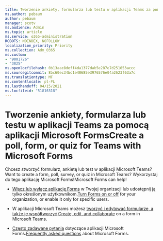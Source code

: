 ```yaml
---
title: Tworzenie ankiety, formularza lub testu w aplikacji Teams za pomocą aplikacji Microsoft Forms
ms.author: pebaum
author: pebaum
manager: scotv
ms.audience: Admin
ms.topic: article
ms.service: o365-administration
ROBOTS: NOINDEX, NOFOLLOW
localization_priority: Priority
ms.collection: Adm_O365
ms.custom:
- "9001726"
- "3825"
ms.openlocfilehash: 0b13aac8deff4da1377dab5e287e7d251053accc
ms.sourcegitcommit: 8bc60ec34bc1e40685e3976576e04a2623f63a7c
ms.translationtype: MT
ms.contentlocale: pl-PL
ms.lasthandoff: 04/15/2021
ms.locfileid: "51816318"
---
```

# <a name="create-a-poll-form-or-quiz-for-teams-with-microsoft-forms"></a><span data-ttu-id="89ca9-102">Tworzenie ankiety, formularza lub testu w aplikacji Teams za pomocą aplikacji Microsoft Forms</span><span class="sxs-lookup"><span data-stu-id="89ca9-102">Create a poll, form, or quiz for Teams with Microsoft Forms</span></span>

<span data-ttu-id="89ca9-103">Chcesz stworzyć formularz, ankietę lub test w aplikacji Microsoft Teams?</span><span class="sxs-lookup"><span data-stu-id="89ca9-103">Want to create a form, poll, survey, or quiz in Microsoft Teams?</span></span> <span data-ttu-id="89ca9-104">Wykorzystaj do tego aplikację Microsoft Forms!</span><span class="sxs-lookup"><span data-stu-id="89ca9-104">Microsoft Forms can help!</span></span>

 - <span data-ttu-id="89ca9-105">[Włącz lub wyłącz aplikację Forms](https://support.office.com/article/turn-off-or-turn-on-microsoft-forms-8dcbf3ab-f2d6-459a-b8be-8d9892132a43) w Twojej organizacji lub udostępnij ją tylko określonym użytkownikom.</span><span class="sxs-lookup"><span data-stu-id="89ca9-105">[Turn Forms on or off](https://support.office.com/article/turn-off-or-turn-on-microsoft-forms-8dcbf3ab-f2d6-459a-b8be-8d9892132a43) for your organization, or enable it only for specific users.</span></span>
 
 - <span data-ttu-id="89ca9-106">W aplikacji Microsoft Teams możesz [tworzyć i edytować formularze, a także je współtworzyć](https://support.office.com/article/create-edit-and-collaborate-on-a-form-in-microsoft-teams-333b97a3-41d9-48bc-a1cb-84a96bd44e14).</span><span class="sxs-lookup"><span data-stu-id="89ca9-106">[Create, edit, and collaborate](https://support.office.com/article/create-edit-and-collaborate-on-a-form-in-microsoft-teams-333b97a3-41d9-48bc-a1cb-84a96bd44e14) on a form in Microsoft Teams.</span></span>
 
 - <span data-ttu-id="89ca9-107">[Często zadawane pytania](https://support.office.com/article/get-started-1dd58027-40dc-42d0-9ca4-80ddecc5c696) dotyczące aplikacji Microsoft Forms.</span><span class="sxs-lookup"><span data-stu-id="89ca9-107">[Frequently asked questions](https://support.office.com/article/get-started-1dd58027-40dc-42d0-9ca4-80ddecc5c696) about Microsoft Forms.</span></span>